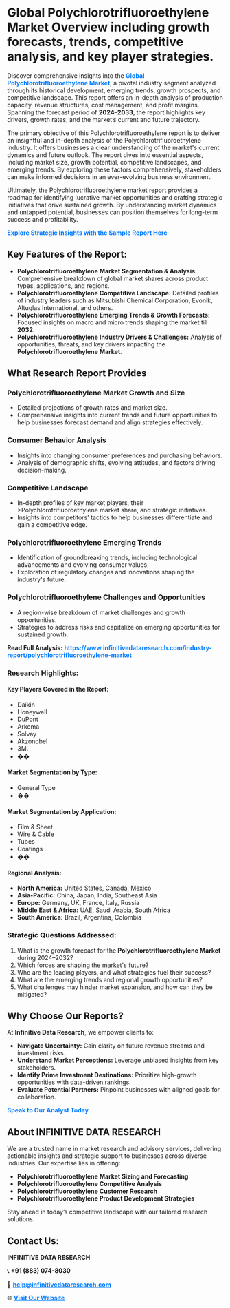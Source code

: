 <h1>Global Polychlorotrifluoroethylene Market Overview including growth forecasts, trends, competitive analysis, and key player strategies.</h1>
<p>
Discover comprehensive insights into the 
<a href="https://www.infinitivedataresearch.com/industry-report/polychlorotrifluoroethylene-market" rel="dofollow" style="color: #007BFF; text-decoration: none;"><strong>Global Polychlorotrifluoroethylene Market</strong></a>, a pivotal industry segment analyzed through its historical development, emerging trends, growth prospects, and competitive landscape. This report offers an in-depth analysis of production capacity, revenue structures, cost management, and profit margins. Spanning the forecast period of <strong>2024–2033</strong>, the report highlights key drivers, growth rates, and the market’s current and future trajectory.
</p>
<p>
The primary objective of this Polychlorotrifluoroethylene report is to deliver an insightful and in-depth analysis of the Polychlorotrifluoroethylene industry. It offers businesses a clear understanding of the market's current dynamics and future outlook. The report dives into essential aspects, including market size, growth potential, competitive landscapes, and emerging trends. By exploring these factors comprehensively, stakeholders can make informed decisions in an ever-evolving business environment.
</p>
<p>
Ultimately, the Polychlorotrifluoroethylene market report provides a roadmap for identifying lucrative market opportunities and crafting strategic initiatives that drive sustained growth. By understanding market dynamics and untapped potential, businesses can position themselves for long-term success and profitability.
</p>
<p>
<a href="https://www.infinitivedataresearch.com/request-sample/reportId=108472" style="color: #007BFF; text-decoration: none;"><strong>Explore Strategic Insights with the Sample Report Here</strong></a>
</p>

<h2>Key Features of the Report:</h2>
<ul>
<li><strong>Polychlorotrifluoroethylene Market Segmentation & Analysis:</strong> Comprehensive breakdown of global market shares across product types, applications, and regions.</li>
<li><strong>Polychlorotrifluoroethylene Competitive Landscape:</strong> Detailed profiles of industry leaders such as Mitsubishi Chemical Corporation, Evonik, Altuglas International, and others.</li>
<li><strong>Polychlorotrifluoroethylene Emerging Trends & Growth Forecasts:</strong> Focused insights on macro and micro trends shaping the market till <strong>2032</strong>.</li>
<li><strong>Polychlorotrifluoroethylene Industry Drivers & Challenges:</strong> Analysis of opportunities, threats, and key drivers impacting the <strong>Polychlorotrifluoroethylene Market</strong>.</li>
</ul>

<h2>What Research Report Provides</h2>
<h3>Polychlorotrifluoroethylene Market Growth and Size</h3>
<ul>
<li>Detailed projections of growth rates and market size.</li>
<li>Comprehensive insights into current trends and future opportunities to help businesses forecast demand and align strategies effectively.</li>
</ul>

<h3>Consumer Behavior Analysis</h3>
<ul>
<li>Insights into changing consumer preferences and purchasing behaviors.</li>
<li>Analysis of demographic shifts, evolving attitudes, and factors driving decision-making.</li>
</ul>

<h3>Competitive Landscape</h3>
<ul>
<li>In-depth profiles of key market players, their >Polychlorotrifluoroethylene market share, and strategic initiatives.</li>
<li>Insights into competitors' tactics to help businesses differentiate and gain a competitive edge.</li>
</ul>

<h3>Polychlorotrifluoroethylene Emerging Trends</h3>
<ul>
<li>Identification of groundbreaking trends, including technological advancements and evolving consumer values.</li>
<li>Exploration of regulatory changes and innovations shaping the industry's future.</li>
</ul>

<h3>Polychlorotrifluoroethylene Challenges and Opportunities</h3>
<ul>
<li>A region-wise breakdown of market challenges and growth opportunities.</li>
<li>Strategies to address risks and capitalize on emerging opportunities for sustained growth.</li>
</ul>
<p><strong>Read Full Analysis:</strong> <a href="https://www.infinitivedataresearch.com/industry-report/polychlorotrifluoroethylene-market" rel="dofollow" style="color: #007BFF; text-decoration: none;"><strong>https://www.infinitivedataresearch.com/industry-report/polychlorotrifluoroethylene-market</strong></a></p>
<h3>Research Highlights:</h3>
<h4>Key Players Covered in the Report:</h4>
<ul><li>Daikin</li><li>Honeywell</li><li>DuPont</li><li>Arkema</li><li>Solvay</li><li>Akzonobel</li><li>3M.</li><li>��</li></ul>
<h4>Market Segmentation by Type:</h4>
<ul><li>General Type</li><li>��</li></ul>
<h4>Market Segmentation by Application:</h4>
<ul><li>Film &amp; Sheet</li><li>Wire &amp; Cable</li><li>Tubes</li><li>Coatings</li><li>��</li></ul>

<h4>Regional Analysis:</h4>
<ul>
<li><strong>North America:</strong> United States, Canada, Mexico</li>
<li><strong>Asia-Pacific:</strong> China, Japan, India, Southeast Asia</li>
<li><strong>Europe:</strong> Germany, UK, France, Italy, Russia</li>
<li><strong>Middle East & Africa:</strong> UAE, Saudi Arabia, South Africa</li>
<li><strong>South America:</strong> Brazil, Argentina, Colombia</li>
</ul>

<h3>Strategic Questions Addressed:</h3>
<ol>
<li>What is the growth forecast for the <strong>Polychlorotrifluoroethylene Market</strong> during 2024–2032?</li>
<li>Which forces are shaping the market's future?</li>
<li>Who are the leading players, and what strategies fuel their success?</li>
<li>What are the emerging trends and regional growth opportunities?</li>
<li>What challenges may hinder market expansion, and how can they be mitigated?</li>
</ol>

<h2>Why Choose Our Reports?</h2>
<p>At <strong>Infinitive Data Research</strong>, we empower clients to:</p>
<ul>
<li><strong>Navigate Uncertainty:</strong> Gain clarity on future revenue streams and investment risks.</li>
<li><strong>Understand Market Perceptions:</strong> Leverage unbiased insights from key stakeholders.</li>
<li><strong>Identify Prime Investment Destinations:</strong> Prioritize high-growth opportunities with data-driven rankings.</li>
<li><strong>Evaluate Potential Partners:</strong> Pinpoint businesses with aligned goals for collaboration.</li>
</ul>
<p><a href="https://www.infinitivedataresearch.com/industry-report/polychlorotrifluoroethylene-market" rel="dofollow" style="color: #007BFF; text-decoration: none;"><strong>Speak to Our Analyst Today</strong></a></p>

<h2>About INFINITIVE DATA RESEARCH</h2>
<p>We are a trusted name in market research and advisory services, delivering actionable insights and strategic support to businesses across diverse industries. Our expertise lies in offering:</p>
<ul>
<li><strong>Polychlorotrifluoroethylene Market Sizing and Forecasting</strong></li>
<li><strong>Polychlorotrifluoroethylene Competitive Analysis</strong></li>
<li><strong>Polychlorotrifluoroethylene Customer Research</strong></li>
<li><strong>Polychlorotrifluoroethylene Product Development Strategies</strong></li>
</ul>
<p>Stay ahead in today’s competitive landscape with our tailored research solutions.</p>

<h2>Contact Us:</h2>
<p><strong>INFINITIVE DATA RESEARCH</strong></p>
<p>📞 <strong>+91 (883) 074-8030</strong></p>
<p>📧 <strong><a href="mailto:help@infinitivedataresearch.com" style="color: #007BFF;">help@infinitivedataresearch.com</a></strong></p>
<p>🌐 <strong><a href="https://www.infinitivedataresearch.com" rel="dofollow" style="color: #007BFF;">Visit Our Website</a></strong></p>